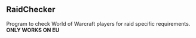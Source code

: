 ## RaidChecker

Program to check World of Warcraft players for raid specific requirements.
**ONLY WORKS ON EU**

